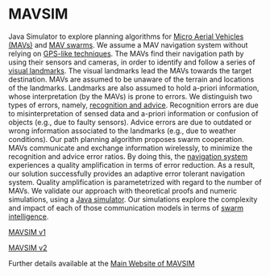 # MAVSIM

Java Simulator to explore planning algorithms for [Micro Aerial
Vehicles (MAVs)](https://en.wikipedia.org/wiki/Micro_air_vehicle) and 
[MAV swarms](href="https://en.wikipedia.org/wiki/Swarm_behaviour).
We assume a MAV navigation system without relying on [GPS-like
techniques](https://en.wikipedia.org/wiki/Global_Positioning_System). 
The MAVs find their navigation path by using their
sensors and cameras, in order to identify and follow a series of [visual 
landmarks](https://en.wikipedia.org/wiki/Landmark). The visual landmarks lead 
the MAVs towards the target destination.
MAVs are assumed to be unaware of the terrain and locations of the
landmarks. Landmarks are also assumed to hold a-priori information,
whose interpretation (by the MAVs) is prone to errors. We distinguish
two types of errors, namely, [recognition and advice](https://en.wikipedia.org/wiki/Error#Science_and_engineering). 
Recognition errors are due to misinterpretation of
sensed data and a-priori information or confusion of objects (e.g.,
due to faulty sensors). Advice errors are due to outdated or wrong
information associated to the landmarks (e.g., due to weather
conditions). Our path planning algorithm proposes swarm cooperation.
MAVs communicate and exchange information wirelessly, to minimize the
recognition and advice error ratios. By doing this, the [navigation
system](https://en.wikipedia.org/wiki/Navigation_system) experiences a 
quality amplification in terms of error
reduction. As a result, our solution successfully provides an adaptive
error tolerant navigation system. Quality amplification is
parametetrized with regard to the number of MAVs. We validate our
approach with theoretical proofs and numeric simulations, using a <a
href= "https://github.com/jgalfaro/mirrored-scavesim">Java
simulator</a>. Our simulations explore the complexity and impact of
each of those communication models in terms of [swarm
intelligence](https://en.wikipedia.org/wiki/Swarm_intelligence).

[MAVSIM v1](https://github.com/jgalfaro/mirrored-scavesim/tree/master/mavsim_v1)

[MAVSIM v2](https://github.com/jgalfaro/mirrored-scavesim/tree/master/mavsim_v2)


Further details available at the [Main Website of MAVSIM](http://www-public.imtbs-tsp.eu/~garcia_a/web/prototypes/mavsim/)
